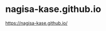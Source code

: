 # nagisa-kase.github.io
<a href="https://nagisa-kase.github.io/" target="_brank">https://nagisa-kase.github.io/</a>
